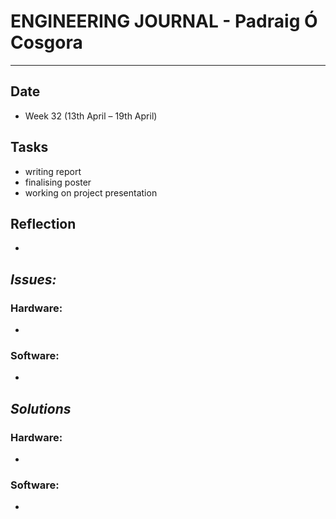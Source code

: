 
# **ENGINEERING JOURNAL - Padraig Ó Cosgora**
----------------------------------------------------------------------

## **Date**
-	Week 32 (13th April – 19th April)

## **Tasks**
- writing report 
- finalising poster
- working on project presentation

## **Reflection**
-

## **_Issues:_**

### **Hardware:**
-	

### **Software:**
-	

## **_Solutions_**

### **Hardware:**
-	


### **Software:**
-	
